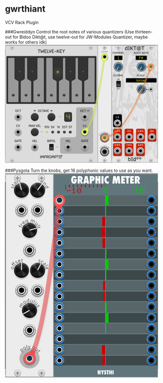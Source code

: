 # gwrthiant
VCV Rack Plugin

###Gwreiddyn
Control the root notes of various quantizers (Use thirteen-out for Bidoo Dikt@t, use twelve-out for JW-Modules Quantizer, maybe works for others idk)
![gwreiddyn](img\gwreiddyn.png)

###Pysgota
Turn the knobs, get 16 polyphonic values to use as you want.
![pysgota](img\pysgota.png)
